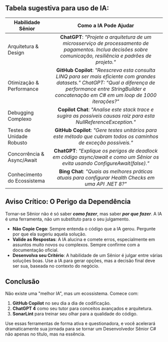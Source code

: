 ## Tabela sugestiva para uso de IA:

| Habilidade Sênior  | Como a IA Pode Ajudar |
| ------------- |:-------------:|
| Arquitetura & Design | **ChatGPT**: _"Projete a arquitetura de um microsserviço de processamento de pagamentos. Inclua decisões sobre comunicação, resiliência e padrões de projeto."_ |
| Otimização & Performance | **GitHub Copilot**: _"Reescreva esta consulta LINQ para ser mais eficiente com grandes datasets." ChatGPT: "Qual a diferença de performance entre StringBuilder e concatenação em C# em um loop de 1000 iterações?"_ |
| Debugging Complexo | **Copilot Chat**: _"Analise este stack trace e sugira as possíveis causas raiz para esta NullReferenceException."_ |
| Testes de Unidade Robusto | **GitHub Copilot**: _"Gere testes unitários para este método que cubram todos os caminhos de exceção possíveis."_ |
| Concorrência & Async/Await | **ChatGPT**: _"Explique os perigos de deadlock em código async/await e como um Sênior os evita usando ConfigureAwait(false)."_ |
| Conhecimento do Ecossistema | **Bing Chat**: _"Quais as melhores práticas atuais para configurar Health Checks em uma API .NET 8?"_ |

## Aviso Crítico: O Perigo da Dependência
Tornar-se Sênior não é só saber **_como fazer_**, mas saber **_por que fazer_**. A IA é uma ferramenta, não um substituto para o seu julgamento.
* **Não Copie Cego**: Sempre entenda o código que a IA gerou. Pergunte por que ela sugeriu aquela solução.
* **Valide as Respostas**: A IA alucina e comete erros, especialmente em assuntos muito novos ou complexos. Sempre confirme com a documentação oficial.
* **Desenvolva seu Critério**: A habilidade de um Sênior é julgar entre várias soluções boas. Use a IA para gerar opções, mas a decisão final deve ser sua, baseada no contexto do negócio.

## Conclusão
Não existe uma "melhor IA", mas um ecossistema. Comece com:
1. **GitHub Copilot** no seu dia a dia de codificação.
2. **ChatGPT 4** como seu tutor para conceitos avançados e arquitetura.
3. **SonarLint** para treinar seu olhar para a qualidade do código.

Use essas ferramentas de forma ativa e questionadora, e você acelerará dramaticamente sua jornada para se tornar um Desenvolvedor Sênior C# não apenas no título, mas na essência.
